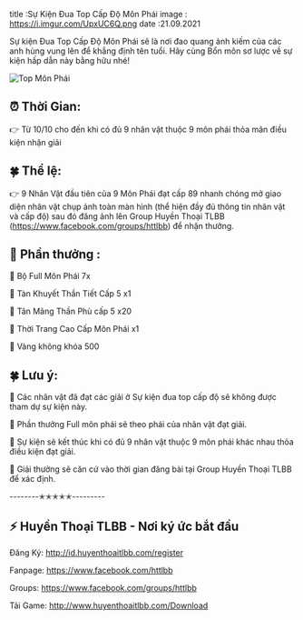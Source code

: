 title :Sự Kiện Đua Top Cấp Độ Môn Phái
image : https://i.imgur.com/UpxUC6Q.png
date  :21.09.2021

Sự kiện Đua Top Cấp Độ Môn Phái sẽ là nơi đao quang ảnh kiếm của các anh hùng vung lên để khẳng định tên tuổi. Hãy cùng Bổn môn sơ lược về sự kiện hấp dẫn này bằng hữu nhé!

![Top Môn Phái](https://i.imgur.com/UpxUC6Q.png)

## ⏰ Thời Gian:

👉 Từ 10/10 cho đến khi có đủ 9 nhân vật thuộc 9 môn phái thỏa mãn điều kiện nhận giải

## 🍀 Thể lệ:

👉 9 Nhân Vật đầu tiên của 9 Môn Phái đạt cấp 89 nhanh chóng mở giao diện nhân vật chụp ảnh toàn màn hình (thể hiện đầy đủ thông tin nhân vật và cấp độ) sau đó đăng ảnh lên Group Huyền Thoại TLBB (https://www.facebook.com/groups/httlbb) để nhận thưởng.

## 🎁 Phần thưởng :

🔸 Bộ Full Môn Phái 7x

🔸 Tàn Khuyết Thần Tiết Cấp 5 x1

🔸 Tân Mãng Thần Phù cấp 5 x20

🔸 Thời Trang Cao Cấp Môn Phái x1

🔸 Vàng không khóa 500

## 🍀 Lưu ý: 

🔹 Các nhân vật đã đạt các giải ở Sự kiện đua top cấp độ sẽ không được tham dự sự kiện này.

🔹 Phần thưởng Full môn phái sẽ theo phái của nhân vật đạt giải.

🔹 Sự kiện sẽ kết thúc khi có đủ 9 nhân vật thuộc 9 môn phái khác nhau thỏa điều kiện đạt giải.

🔹 Giải thưởng sẽ căn cứ vào thời gian đăng bài tại Group Huyền Thoại TLBB để xác định.

--------✭✭✭✭✭---------

## ⚡️ Huyền Thoại TLBB - Nơi ký ức bắt đầu

Đăng Ký: http://id.huyenthoaitlbb.com/register

Fanpage: https://www.facebook.com/httlbb

Groups: https://www.facebook.com/groups/httlbb

Tải Game: http://www.huyenthoaitlbb.com/Download
